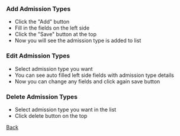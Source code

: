 ### Add Admission Types
* Click the "Add" button
* Fill in the fields on the left side
* Click the "Save" button at the top
* Now you will see the admission type is added to list
### Edit Admission Types
* Select admission type you want
* You can see auto filled left side fields with admission type details
* Now you can change any fields and click again save button
### Delete Admission Types
* Select admission type you want in the list
* Click delete button on the top 

[Back](https://github.com/hmislk/hmis/wiki/Manage-Inpatient-Services)